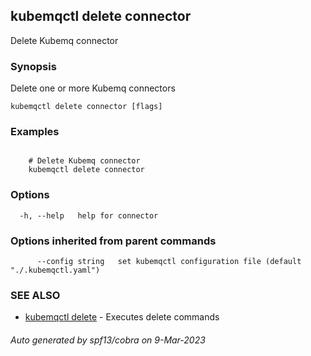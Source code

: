 ## kubemqctl delete connector

Delete Kubemq connector

### Synopsis

Delete one or more Kubemq connectors

```
kubemqctl delete connector [flags]
```

### Examples

```

 	# Delete Kubemq connector
	kubemqctl delete connector

```

### Options

```
  -h, --help   help for connector
```

### Options inherited from parent commands

```
      --config string   set kubemqctl configuration file (default "./.kubemqctl.yaml")
```

### SEE ALSO

* [kubemqctl delete](kubemqctl_delete.md)	 - Executes delete commands

###### Auto generated by spf13/cobra on 9-Mar-2023
